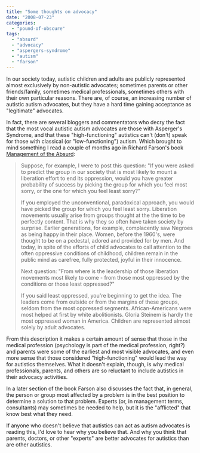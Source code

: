```yaml
---
title: "Some thoughts on advocacy"
date: "2008-07-23"
categories: 
  - "pound-of-obscure"
tags: 
  - "absurd"
  - "advocacy"
  - "aspergers-syndrome"
  - "autism"
  - "farson"
---
```


In our society today, autistic children and adults are publicly represented almost exclusively by non-autistic advocates; sometimes parents or other friends/family, sometimes medical professionals, sometimes others with their own particular reasons. There are, of course, an increasing number of autistic autism advocates, but they have a hard time gaining acceptance as "legitimate" advocates.

In fact, there are several bloggers and commentators who decry the fact that the most vocal autistic autism advocates are those with Asperger's Syndrome, and that these "high-functioning" autistics can't (don't) speak for those with classical (or "low-functioning") autism. Which brought to mind something I read a couple of months ago in Richard Farson's book [Management of the Absurd](http://www.amazon.com/Management-Absurd-Richard-Farson/dp/0684830442/ref=pd_bbs_sr_1?ie=UTF8&s=books&qid=1216786636&sr=1-1):

> Suppose, for example, I were to post this question: "If you were asked to predict the group in our society that is most likely to mount a liberation effort to end its oppression, would you have greater probability of success by picking the group for which you feel most sorry, or the one for which you feel least sorry?"
> 
> If you employed the unconventional, paradoxical approach, you would have picked the group for which you feel least sorry. Liberation movements usually arise from groups thought at the the time to be perfectly content. That is why they so often have taken society by surprise. Earlier generations, for example, complacently saw Negroes as being happy in their place. Women, before the 1960's, were thought to be on a pedestal, adored and provided for by men. And today, in spite of the efforts of child advocates to call attention to the often oppressive conditions of childhood, children remain in the public mind as carefree, fully protected, joyful in their innocence.
> 
> Next question: "From where is the leadership of those liberation movements most likely to come - from those most oppressed by the conditions or those least oppressed?"
> 
> If you said least oppressed, you're beginning to get the idea. The leaders come from outside or from the margins of these groups, seldom from the most oppressed segments. African-Americans were most helped at first by white abolitionists. Gloria Steinem is hardly the most oppressed woman in America. Children are represented almost solely by adult advocates.

From this description it makes a certain amount of sense that those in the medical profession (psychology is part of the medical profession, right?) and parents were some of the earliest and most visible advocates, and even more sense that those considered "high-functioning" would lead the way for autistics themselves. What it doesn't explain, though, is why medical professionals, parents, and others are so reluctant to include autistics in their advocacy activities.

In a later section of the book Farson also discusses the fact that, in general, the person or group most affected by a problem is in the best position to determine a solution to that problem. Experts (or, in management terms, consultants) may sometimes be needed to help, but it is the "afflicted" that know best what they need.

If anyone who doesn't believe that autistics can act as autism advocates is reading this, I'd love to hear why you believe that. And why you think that parents, doctors, or other "experts" are better advocates for autistics than are other autistics.

